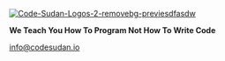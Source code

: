 <a href="https://code-sudan.github.io/home/"><img src="https://i.ibb.co/6nghkNJ/Code-Sudan-Logos-2-removebg-previesdfasdw.png" alt="Code-Sudan-Logos-2-removebg-previesdfasdw" border="0"></a>

**We Teach You How To Program Not How To Write Code**

<a href="mailto:info@codesudan.io">info@codesudan.io</a>

<a href="https://www.facebook.com/codesudan" class="mr-2"><i class="fab fa-facebook-f"></i></a>
<a href="https://github.com/code-sudan" class="mr-2"><i class="fab fa-github"></i></a>
<a href="https://www.instagram.com/codesudan/" class="mr-2"><i class="fab fa-instagram"></i></a>
<a href="https://www.linkedin.com/company/66235022/" class="mr-2"><i class="fab fa-linkedin"></i></a>
<a href="https://twitter.com/CodeSudan" class="mr-2"><i class="fab fa-twitter"></i></a>
<a href="https://www.youtube.com/channel/UCvw-oD093q--x27JrwNRhyw?" class="mr-2"><i class="fab fa-youtube"></i></a>